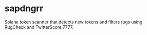 # sapdngrr
Solana token scanner that detects new tokens and filters rugs using RugCheck and TwitterScore 7777.
